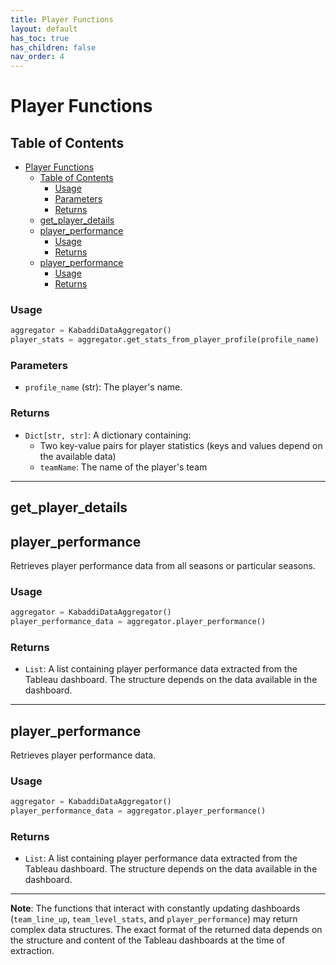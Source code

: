 ```yaml
---
title: Player Functions
layout: default
has_toc: true
has_children: false
nav_order: 4
---
```


# Player Functions


## Table of Contents
- [Player Functions](#player-functions)
  - [Table of Contents](#table-of-contents)
    - [Usage](#usage)
    - [Parameters](#parameters)
    - [Returns](#returns)
  - [get\_player\_details](#get_player_details)
  - [player\_performance](#player_performance)
    - [Usage](#usage-1)
    - [Returns](#returns-1)
  - [player\_performance](#player_performance-1)
    - [Usage](#usage-2)
    - [Returns](#returns-2)


### Usage

```python
aggregator = KabaddiDataAggregator()
player_stats = aggregator.get_stats_from_player_profile(profile_name)
```

### Parameters

- `profile_name` (str): The player's name.

### Returns

- `Dict[str, str]`: A dictionary containing:
  - Two key-value pairs for player statistics (keys and values depend on the available data)
  - `teamName`: The name of the player's team

---

## get_player_details



## player_performance

Retrieves player performance data from all seasons or particular seasons.

### Usage

```python
aggregator = KabaddiDataAggregator()
player_performance_data = aggregator.player_performance()
```
### Returns

- `List`: A list containing player performance data extracted from the Tableau dashboard. The structure depends on the data available in the dashboard.

---






## player_performance

Retrieves player performance data.

### Usage

```python
aggregator = KabaddiDataAggregator()
player_performance_data = aggregator.player_performance()
```

### Returns

- `List`: A list containing player performance data extracted from the Tableau dashboard. The structure depends on the data available in the dashboard.
  
---

**Note**: The functions that interact with constantly updating dashboards (`team_line_up`, `team_level_stats`, and `player_performance`) may return complex data structures. The exact format of the returned data depends on the structure and content of the Tableau dashboards at the time of extraction.
